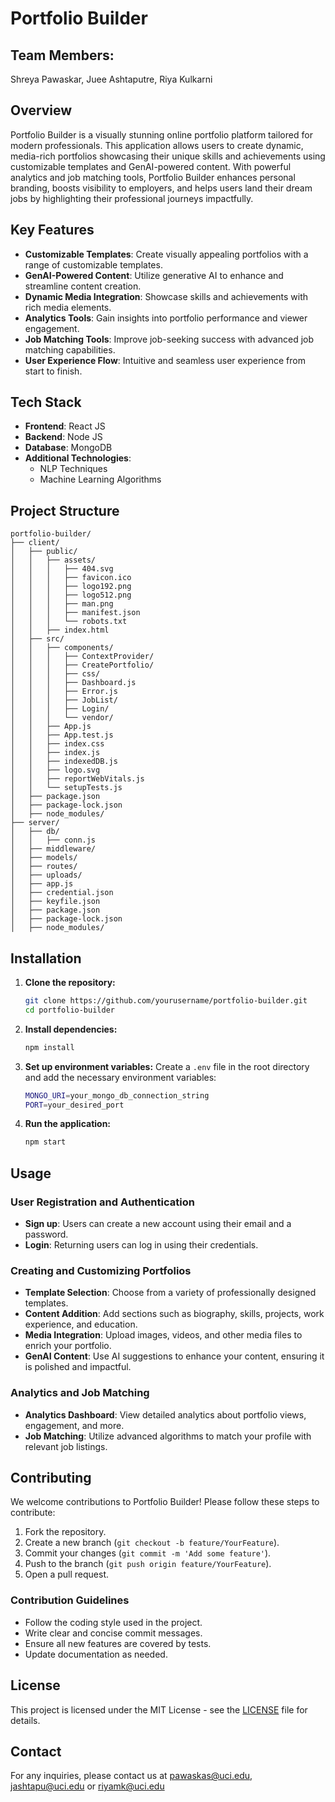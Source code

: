 # Portfolio Builder
## Team Members:
Shreya Pawaskar, Juee Ashtaputre, Riya Kulkarni

## Overview

Portfolio Builder is a visually stunning online portfolio platform tailored for modern professionals. This application allows users to create dynamic, media-rich portfolios showcasing their unique skills and achievements using customizable templates and GenAI-powered content. With powerful analytics and job matching tools, Portfolio Builder enhances personal branding, boosts visibility to employers, and helps users land their dream jobs by highlighting their professional journeys impactfully.

## Key Features

- **Customizable Templates**: Create visually appealing portfolios with a range of customizable templates.
- **GenAI-Powered Content**: Utilize generative AI to enhance and streamline content creation.
- **Dynamic Media Integration**: Showcase skills and achievements with rich media elements.
- **Analytics Tools**: Gain insights into portfolio performance and viewer engagement.
- **Job Matching Tools**: Improve job-seeking success with advanced job matching capabilities.
- **User Experience Flow**: Intuitive and seamless user experience from start to finish.

## Tech Stack

- **Frontend**: React JS
- **Backend**: Node JS
- **Database**: MongoDB
- **Additional Technologies**:
  - NLP Techniques
  - Machine Learning Algorithms

## Project Structure

```
portfolio-builder/
├── client/
│   ├── public/
│   │   ├── assets/
│   │   │   ├── 404.svg
│   │   │   ├── favicon.ico
│   │   │   ├── logo192.png
│   │   │   ├── logo512.png
│   │   │   ├── man.png
│   │   │   ├── manifest.json
│   │   │   └── robots.txt
│   │   ├── index.html
│   ├── src/
│   │   ├── components/
│   │   │   ├── ContextProvider/
│   │   │   ├── CreatePortfolio/
│   │   │   ├── css/
│   │   │   ├── Dashboard.js
│   │   │   ├── Error.js
│   │   │   ├── JobList/
│   │   │   ├── Login/
│   │   │   └── vendor/
│   │   ├── App.js
│   │   ├── App.test.js
│   │   ├── index.css
│   │   ├── index.js
│   │   ├── indexedDB.js
│   │   ├── logo.svg
│   │   ├── reportWebVitals.js
│   │   └── setupTests.js
│   ├── package.json
│   ├── package-lock.json
│   ├── node_modules/
├── server/
│   ├── db/
│   │   ├── conn.js
│   ├── middleware/
│   ├── models/
│   ├── routes/
│   ├── uploads/
│   ├── app.js
│   ├── credential.json
│   ├── keyfile.json
│   ├── package.json
│   ├── package-lock.json
│   ├── node_modules/

```

## Installation

1. **Clone the repository:**
   ```sh
   git clone https://github.com/yourusername/portfolio-builder.git
   cd portfolio-builder
   ```

2. **Install dependencies:**
   ```sh
   npm install
   ```

3. **Set up environment variables:**
   Create a `.env` file in the root directory and add the necessary environment variables:
   ```sh
   MONGO_URI=your_mongo_db_connection_string
   PORT=your_desired_port
   ```

4. **Run the application:**
   ```sh
   npm start
   ```

## Usage

### User Registration and Authentication

- **Sign up**: Users can create a new account using their email and a password.
- **Login**: Returning users can log in using their credentials.

### Creating and Customizing Portfolios

- **Template Selection**: Choose from a variety of professionally designed templates.
- **Content Addition**: Add sections such as biography, skills, projects, work experience, and education.
- **Media Integration**: Upload images, videos, and other media files to enrich your portfolio.
- **GenAI Content**: Use AI suggestions to enhance your content, ensuring it is polished and impactful.

### Analytics and Job Matching

- **Analytics Dashboard**: View detailed analytics about portfolio views, engagement, and more.
- **Job Matching**: Utilize advanced algorithms to match your profile with relevant job listings.

## Contributing

We welcome contributions to Portfolio Builder! Please follow these steps to contribute:

1. Fork the repository.
2. Create a new branch (`git checkout -b feature/YourFeature`).
3. Commit your changes (`git commit -m 'Add some feature'`).
4. Push to the branch (`git push origin feature/YourFeature`).
5. Open a pull request.

### Contribution Guidelines

- Follow the coding style used in the project.
- Write clear and concise commit messages.
- Ensure all new features are covered by tests.
- Update documentation as needed.

## License

This project is licensed under the MIT License - see the [LICENSE](LICENSE) file for details.



## Contact

For any inquiries, please contact us at [pawaskas@uci.edu](mailto:pawaskas@uci.edu), [jashtapu@uci.edu](mailto:pawaskas@uci.edu) or [riyamk@uci.edu](mailto:pawaskas@uci.edu)
